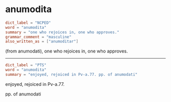 # anumodita

``` toml
dict_label = "NCPED"
word = "anumodita"
summary = "one who rejoices in, one who approves."
grammar_comment = "masculine"
also_written_as = ["anumoditar"]
```

(from anumodati), one who rejoices in, one who approves.

--------------------

``` toml
dict_label = "PTS"
word = "anumodita"
summary = "enjoyed, rejoiced in Pv-a.77. pp. of anumodati"
```

enjoyed, rejoiced in Pv\-a.77.

pp. of anumodati

